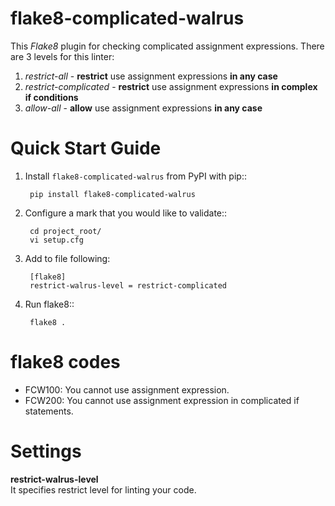 # flake8-complicated-walrus

This *Flake8* plugin for checking complicated assignment expressions.
There are 3 levels for this linter:
1. *restrict-all* - **restrict** use assignment expressions **in any case**
2. *restrict-complicated* - **restrict** use assignment expressions **in complex if conditions**
3. *allow-all* - **allow** use assignment expressions **in any case**

# Quick Start Guide

1. Install ``flake8-complicated-walrus`` from PyPI with pip::

        pip install flake8-complicated-walrus

2. Configure a mark that you would like to validate::

        cd project_root/
        vi setup.cfg

3. Add to file following: 
   
        [flake8]  
        restrict-walrus-level = restrict-complicated  

3. Run flake8::

        flake8 .

# flake8 codes

   * FCW100: You cannot use assignment expression.
   * FCW200: You cannot use assignment expression in complicated if statements.

# Settings

**restrict-walrus-level**  
It specifies restrict level for linting your code. 

